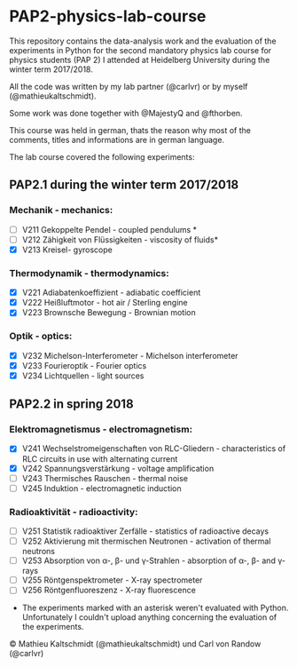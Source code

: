 # PAP2-physics-lab-course

This repository contains the data-analysis work and the evaluation of the experiments in Python for the second mandatory physics lab course for physics students (PAP 2) I attended at Heidelberg University during the winter term 2017/2018.

All the code was written by my lab partner (@carlvr) or by myself (@mathieukaltschmidt).

Some work was done together with @MajestyQ and @fthorben.

This course was held in german, thats the reason why most of the comments, titles and informations are in german language.

The lab course covered the following experiments:

## PAP2.1 during the winter term 2017/2018

### Mechanik - mechanics:

- [ ] V211 Gekoppelte Pendel - coupled pendulums *
- [ ] V212 Zähigkeit von Flüssigkeiten - viscosity of fluids*
- [x] V213 Kreisel- gyroscope

### Thermodynamik - thermodynamics:

- [x] V221 Adiabatenkoeffizient - adiabatic coefficient
- [x] V222 Heißluftmotor - hot air / Sterling engine
- [x] V223 Brownsche Bewegung - Brownian motion

### Optik - optics:

- [x] V232 Michelson-Interferometer - Michelson interferometer
- [x] V233 Fourieroptik - Fourier optics
- [x] V234 Lichtquellen - light sources

## PAP2.2 in spring 2018

### Elektromagnetismus - electromagnetism:

- [x] V241 Wechselstromeigenschaften von RLC-Gliedern - characteristics of RLC circuits in use with alternating current
- [x] V242 Spannungsverstärkung - voltage amplification
- [ ] V243 Thermisches Rauschen - thermal noise
- [ ] V245 Induktion - electromagnetic induction

### Radioaktivität - radioactivity:

- [ ] V251 Statistik radioaktiver Zerfälle - statistics of radioactive decays
- [ ] V252 Aktivierung mit thermischen Neutronen - activation of thermal neutrons
- [ ] V253 Absorption von α-, β- und γ-Strahlen - absorption of α-, β- and γ-rays
- [ ] V255 Röntgenspektrometer - X-ray spectrometer
- [ ] V256 Röntgenfluoreszenz - X-ray fluorescence

* The experiments marked with an asterisk weren't evaluated with Python. Unfortunately I couldn't upload anything concerning the evaluation of the experiments.

© Mathieu Kaltschmidt (@mathieukaltschmidt) und Carl von Randow (@carlvr)

